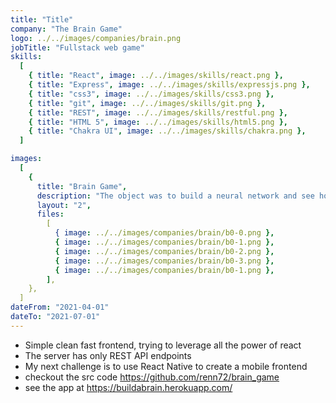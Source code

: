 ```yaml
---
title: "Title"
company: "The Brain Game"
logo: ../../images/companies/brain.png
jobTitle: "Fullstack web game"
skills:
  [
    { title: "React", image: ../../images/skills/react.png },
    { title: "Express", image: ../../images/skills/expressjs.png },
    { title: "css3", image: ../../images/skills/css3.png },
    { title: "git", image: ../../images/skills/git.png },
    { title: "REST", image: ../../images/skills/restful.png },
    { title: "HTML 5", image: ../../images/skills/html5.png },
    { title: "Chakra UI", image: ../../images/skills/chakra.png },
  ]

images:
  [
    {
      title: "Brain Game",
      description: "The object was to build a neural network and see how it would do against the MINST handwriting dataset.",
      layout: "2",
      files:
        [
          { image: ../../images/companies/brain/b0-0.png },
          { image: ../../images/companies/brain/b0-1.png },
          { image: ../../images/companies/brain/b0-2.png },
          { image: ../../images/companies/brain/b0-3.png },
          { image: ../../images/companies/brain/b0-1.png },
        ],
    },
  ]
dateFrom: "2021-04-01"
dateTo: "2021-07-01"
---
```


- Simple clean fast frontend, trying to leverage all the power of react
- The server has only REST API endpoints
- My next challenge is to use React Native to create a mobile frontend
- checkout the src code https://github.com/renn72/brain_game
- see the app at https://buildabrain.herokuapp.com/
